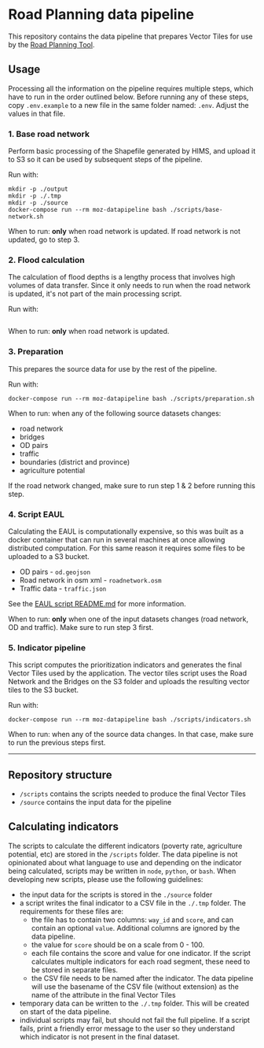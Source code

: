 # Road Planning data pipeline
This repository contains the data pipeline that prepares Vector Tiles for use by the [Road Planning Tool](https://github.com/developmentseed/moz-road-planning).

## Usage
Processing all the information on the pipeline requires multiple steps, which have to run in the order outlined below. Before running any of these steps, copy `.env.example` to a new file in the same folder named: `.env`.
Adjust the values in that file.

### 1. Base road network
Perform basic processing of the Shapefile generated by HIMS, and upload it to S3 so it can be used by subsequent steps of the pipeline.

Run with:

```
mkdir -p ./output
mkdir -p ./.tmp
mkdir -p ./source
docker-compose run --rm moz-datapipeline bash ./scripts/base-network.sh
```

When to run: **only** when road network is updated. If road network is not updated, go to step 3.

### 2. Flood calculation
The calculation of flood depths is a lengthy process that involves high volumes of data transfer. Since it only needs to run when the road network is updated, it's not part of the main processing script.

Run with:
```
```

When to run: **only** when road network is updated.

### 3. Preparation
This prepares the source data for use by the rest of the pipeline.

Run with:
```
docker-compose run --rm moz-datapipeline bash ./scripts/preparation.sh
```

When to run: when any of the following source datasets changes:

- road network
- bridges
- OD pairs
- traffic
- boundaries (district and province)
- agriculture potential

If the road network changed, make sure to run step 1 & 2 before running this step.

### 4. Script EAUL
Calculating the EAUL is computationally expensive, so this was built as a docker container that can run in several machines at once allowing distributed computation.
For this same reason it requires some files to be uploaded to a S3 bucket.
- OD pairs - `od.geojson`
- Road network in osm xml - `roadnetwork.osm`
- Traffic data - `traffic.json`

See the [EAUL script README.md](./scripts/eaul/README.md) for more information.

When to run: **only** when one of the input datasets changes (road network, OD and traffic). Make sure to run step 3 first.

### 5. Indicator pipeline
This script computes the prioritization indicators and generates the final Vector Tiles used by the application.
The vector tiles script uses the Road Network and the Bridges on the S3 folder and uploads the resulting vector tiles to the S3 bucket.

Run with:
```
docker-compose run --rm moz-datapipeline bash ./scripts/indicators.sh
```

When to run: when any of the source data changes. In that case, make sure to run the previous steps first.

-----

## Repository structure

- `/scripts` contains the scripts needed to produce the final Vector Tiles
- `/source` contains the input data for the pipeline

## Calculating indicators
The scripts to calculate the different indicators (poverty rate, agriculture potential, etc) are stored in the `/scripts` folder. The data pipeline is not opinionated about what language to use and depending on the indicator being calculated, scripts may be written in `node`, `python`, or `bash`. When developing new scripts, please use the following guidelines:

- the input data for the scripts is stored in the `./source` folder
- a script writes the final indicator to a CSV file in the `./.tmp` folder. The requirements for these files are:  
  - the file has to contain two columns: `way_id` and `score`, and can contain an optional `value`. Additional columns are ignored by the data pipeline.
  - the value for `score` should be on a scale from 0 - 100.
  - each file contains the score and value for one indicator. If the script calculates multiple indicators for each road segment, these need to be stored in separate files.
  - the CSV file needs to be named after the indicator. The data pipeline will use the basename of the CSV file (without extension) as the name of the attribute in the final Vector Tiles
- temporary data can be written to the `./.tmp` folder. This will be created on start of the data pipeline.
- individual scripts may fail, but should not fail the full pipeline. If a script fails, print a friendly error message to the user so they understand which indicator is not present in the final dataset.
